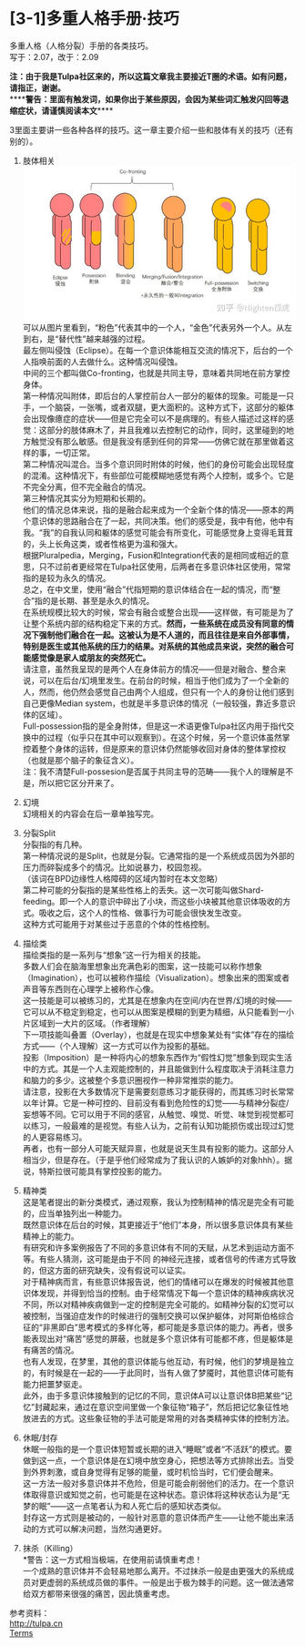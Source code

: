 # \[3-1\]多重人格手册·技巧

多重人格（人格分裂）手册的各类技巧。  
写于：2.07，改于：2.09

**注：由于我是Tulpa社区来的，所以这篇文章我主要接近T圈的术语。如有问题，请指正，谢谢。**  
\*\*\*\***警告：里面有触发词，如果你出于某些原因，会因为某些词汇触发闪回等退缩症状，请谨慎阅读本文**\*\*\*\*

3里面主要讲一些各种各样的技巧。这一章主要介绍一些和肢体有关的技巧（还有别的）。

1. 肢体相关  
	![bodies](D3DE0747-C1AB-43FD-A266-FD106F599E7A.jpg "好吧我还是把强调语法给加上了")  
	可以从图片里看到，“粉色”代表其中的一个人，“金色”代表另外一个人。从左到右，是“替代性”越来越强的过程。  
	最左侧叫侵蚀（Eclipse）。在每一个意识体能相互交流的情况下，后台的一个人指唤前面的人去做什么。这种情况叫侵蚀。  
	中间的三个都叫做Co-fronting，也就是共同主导，意味着共同地在前方掌控身体。  
	第一种情况叫附体，即后台的人掌控前台人一部分的躯体的现象。可能是一只手，一个脑袋，一张嘴，或者双腿，更大面积的。这种方式下，这部分的躯体会出现像癔症的症状——但是它完全可以不是病理的。有些人描述过这样的感觉：这部分的肢体麻木了，并且我难以去控制它的动作，同时，这里碰到的地方触觉没有那么敏感。但是我没有感到任何的异常——仿佛它就在那里做着这样的事，一切正常。  
	第二种情况叫混合。当多个意识同时附体的时候，他们的身份可能会出现轻度的混淆。这种情况下，有些部位可能模糊地感觉有两个人控制，或多个。它是不完全分离，但不完全融合的情况。  
	第三种情况其实分为短期和长期的。  
	他们的情况总体来说，指的是融合起来成为一个全新个体的情况——原本的两个意识体的思路融合在了一起，共同决策。他们的感受是，我中有他，他中有我。“我”的自我认同和躯体的感觉可能会有所变化，可能感觉身上变得毛茸茸的，头上长角这类，或者性格更为温和强大。  
	根据Pluralpedia，Merging，Fusion和Integration代表的是相同或相近的意思，只不过前者更经常在Tulpa社区使用，后两者在多意识体社区使用，常常指的是较为永久的情况。  
	总之，在中文里，使用“融合”代指短期的意识体结合在一起的情况，而“整合”指的是长期、甚至是永久的情况。  
	在系统规模比较大的时候，常会有融合或整合出现——这样做，有可能是为了让整个系统内部的结构稳定下来的方式。**然而，一些系统在成员没有同意的情况下强制他们融合在一起。这被认为是不人道的，而且往往是来自外部事情，特别是医生或其他系统的压力的结果。对系统的其他成员来说，突然的融合可能感觉像是家人或朋友的突然死亡。**  
	请注意，虽然我呈现的是两个人在身体前方的情况——但是对融合、整合来说，可以在后台/幻境里发生。在前台的时候，相当于他们成为了一个全新的人，然而，他仍然会感觉自己由两个人组成，但只有一个人的身份让他们感到自己更像Median system，也就是半多意识体的情况（一般较强，靠近多意识体的区域）。  
	Full-possession指的是全身附体，但是这一术语更像Tulpa社区内用于指代交换中的过程（似乎只在其中可以观察到）。在这个时候，另一个意识体虽然掌控着整个身体的运转，但是原来的意识体仍然能够收回对身体的整体掌控权（也就是那个脑子的象征含义）。  
	注：我不清楚Full-possesion是否属于共同主导的范畴——我个人的理解是不是，所以把它区分开来了。

2. 幻境  
	幻境相关的内容会在后一章单独写完。

3. 分裂Split  
	分裂指的有几种。  
	第一种情况说的是Split，也就是分裂。它通常指的是一个系统成员因为外部的压力而碎裂成多个的情况。比如说暴力，校园忽视。  
	（该词在BPD边缘性人格障碍的区域内暂时在本文忽略）  
	第二种可能的分裂指的是某些性格上的丢失。这一次可能叫做Shard-feeding。即一个人的意识中碎出了小块，而这些小块被其他意识体吸收的方式。吸收之后，这个人的性格、做事行为可能会很快发生改变。  
	这种方式可能用于对某些过于恶意的个体的性格控制。

4. 描绘类  
	描绘类指的是一系列与“想象”这一行为相关的技能。  
	多数人们会在脑海里想象出充满色彩的图案，这一技能可以称作想象（Imagination），也可以被称作描绘（Visualization）。想象出来的图案或者声音等东西则在心理学上被称作心像。  
	这一技能是可以被练习的，尤其是在想象内在空间/内在世界/幻境的时候——它可以从不稳定到稳定，也可以从图案是模糊的到更为精细，从只能看到一小片区域到一大片的区域。（作者理解）  
	下一项技能叫叠置（Overlay），也就是在现实中想象某处有“实体”存在的描绘方式——（个人理解）这一方式可以作为投影的基础。  
	投影（Imposition）是一种将内心的想象东西作为“假性幻觉”想象到现实生活中的方式。其是一个人主观能控制的，并且能做到什么程度取决于消耗注意力和脑力的多少。这被整个多意识圈视作一种非常推崇的能力。  
	请注意，投影在大多数情况下是需要刻意练习才能获得的，而其练习时长常常以年计算。它是一种可控的、目前没有看到危险性的幻觉——与精神分裂症/妄想等不同。它可以用于不同的感官，从触觉、嗅觉、听觉、味觉到视觉都可以练习，一般最难的是视觉。有些人认为，之前有认知功能损伤或出现过幻觉的人更容易练习。  
	再者，也有一部分人可能天赋异禀，也就是说天生具有投影的能力。这部分人相当少，但是存在。（于是乎他们经常成为了我认识的人嫉妒的对象hhh）。据说，特斯拉很可能具有掌控投影的能力。

5. 精神类  
	这是笔者提出的新分类模式，通过观察，我认为控制精神的情况是完全有可能的，应当单独列出一种能力。  
	既然意识体在后台的时候，其更接近于“他们”本身，所以很多意识体具有某些精神上的能力。  
	有研究和许多案例报告了不同的多意识体有不同的天赋，从艺术到运动方面不等。有些人猜测，这可能是由于不同 的神经元连接，或者信号的传递方式导致的，但这方面的研究缺失，没有假说可以证实。  
	对于精神病而言，有些意识体报告说，他们的情绪可以在爆发的时候被其他意识体发现，并得到恰当的控制。由于经常情况下每一个意识体的精神疾病状况不同，所以对精神疾病做到一定的控制是完全可能的。如精神分裂的幻觉可以被控制，当强迫症发作的时候进行的强制交换可以保护躯体，对阿斯伯格综合征的“非黑即白”思考模式的多样化等，都可能是多意识体的能力。再者，很多能表现出对“痛苦”感觉的屏蔽，也就是多个意识体有可能都不疼，但是躯体是有痛苦的情况。  
	也有人发现，在梦里，其他的意识体能与他互动，有时候，他们的梦境是独立的，有时候是在一起的——于此同时，当有人做了梦魇时，其他意识体可能有能力把噩梦驱走。  
	此外，由于多意识体接触到的记忆的不同，意识体A可以让意识体B把某些“记忆”封藏起来，通过在意识空间里做一个象征物“箱子”，然后把记忆象征性地放进去的方式。这些象征物的手法可能是常用的对各类精神实体的控制方法。

6. 休眠/封存  
	休眠一般指的是一个意识体短暂或长期的进入“睡眠”或者“不活跃”的模式。要做到这一点，一个意识体是在幻境中放空身心，把想法等方式排除出去。当受到外界刺激，或自身觉得有足够的能量，或时机恰当时，它们便会醒来。  
	这一方法一般对多意识体并不危险，但是可能会削弱他们的活力。在一个意识体取得意识或知觉之前，也可能是在这种状态。意识体将这种状态认为是“无梦的眠”——这一点笔者认为和人死亡后的感知状态类似。  
	封存这一方式则是被动的，一般针对恶意的意识体而产生——让他不能出来活动的方式可以解决问题，当然沟通更好。

7. 抹杀（Killing）  
	\*警告：这一方式相当极端，在使用前请慎重考虑！  
	一个成熟的意识体并不会轻易地那么离开。不过抹杀一般是由更强大的系统成员对更虚弱的系统成员做的事件。一般是出于极为棘手的问题。这一做法通常给双方都带来很强的痛苦，因此慎重考虑。

参考资料：  
<http://tulpa.cn>  
[Terms](https://link.zhihu.com/?target=https%3A//pluralpedia.org/w/Category%3ATerms)
